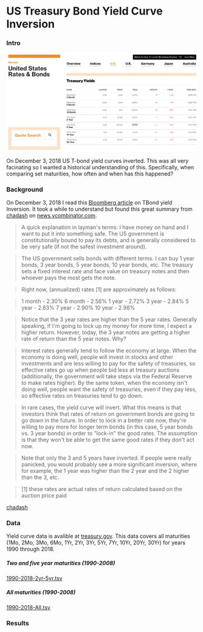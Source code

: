 # US Treasury Bond Yield Curve Inversion

### Intro
![Image of inversion](https://github.com/mgruesbeck/TBondCurve-US/blob/master/images/ScreenShot2018-12-04at9.56.39AM.png)

On December 3, 2018 US T-bond yield curves inverted. This was all very facinating so I wanted a historical understanding of this. Specifically, when comparing set maturities, how often and when has this happened?

### Background

On December 3, 2018 I read this [Bloomberg article](https://www.bloomberg.com/opinion/articles/2018-12-03/u-s-yield-curve-just-inverted-that-s-huge) on TBond yield Inversion. It took a while to understand but found this great summary from [chadash](https://news.ycombinator.com/user?id=chadash) on [news.ycombinator.com](https://news.ycombinator.com/item?id=18593407).

>A quick explanation in layman's terms:
I have money on hand and I want to put it into something safe. The US government is constitutionally bound to pay its debts, and is generally considered to be very safe (if not the safest investment around).

>The US government sells bonds with different terms. I can buy 1 year bonds, 3 year bonds, 5 year bonds, 10 year bonds, etc. The treasury sets a fixed interest rate and face value on treasury notes and then whoever pays the most gets the note.

>Right now, (annualized) rates [1] are approximately as follows:

>1 month - 2.30% 6 month - 2.56% 1 year - 2.72% 3 year - 2.84% 5 year - 2.83% 7 year - 2.90% 10 year - 2.98%

>Notice that the 3 year rates are higher than the 5 year rates. Generally speaking, if I'm going to lock up my money for more time, I expect a higher return. However, today, the 3 year notes are getting a higher rate of return than the 5 year notes. Why?

>Interest rates generally tend to follow the economy at large. When the economy is doing well, people will invest in stocks and other investments and are less willing to pay for the safety of treasuries, so effective rates go up when people bid less at treasury auctions (additionally, the government will take steps via the Federal Reserve to make rates higher). By the same token, when the economy isn't doing well, people want the safety of treasuries, even if they pay less, so effective rates on treasuries tend to go down.

>In rare cases, the yield curve will invert. What this means is that investors think that rates of return on government bonds are going to go down in the future. In order to lock in a better rate now, they're willing to pay more for longer term bonds (in this case, 5 year bonds vs. 3 year bonds) in order to "lock-in" the good rates. The assumption is that they won't be able to get the same good rates if they don't act now.

>Note that only the 3 and 5 years have inverted. If people were really panicked, you would probably see a more significant inversion, where for example, the 1 year was higher than the 2 year and the 2 higher than the 3, etc.

>[1] these rates are actual rates of return calculated based on the auction price paid

[chadash](https://news.ycombinator.com/user?id=chadash)

### Data

Yield curve data is avalible at [treasury.gov](https://www.treasury.gov/resource-center/data-chart-center/interest-rates/Pages/TextView.aspx?data=yieldAll). This data covers all maturities (1Mo, 2Mo, 3Mo, 6Mo, 1Yr, 2Yr, 3Yr, 5Yr, 7Yr, 10Yr, 20Yr, 30Yr) for years 1990 through 2018.

##### Two and five year maturities (1990-2008)

[1990-2018-2yr-5yr.tsv](https://github.com/mgruesbeck/TBondCurve-US/blob/master/data/DailyTreasuryYieldCurveRates1990-2018-2yr-5yr.tsv)

##### All maturities (1990-2008)

[1990-2018-All.tsv](https://github.com/mgruesbeck/TBondCurve-US/blob/master/data/DailyTreasuryYieldCurveRates1990-2018-All.tsv)

### Results
